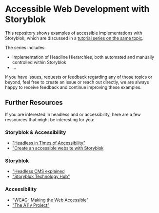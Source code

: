 # Accessible Web Development with Storyblok

This repository shows examples of accessible implementations with Storyblok, which are discussed in a [tutorial series on the same topic](https://www.storyblok.com/tp/accessible-web-development-with-storyblok).

The series includes:

- Implementation of Headline Hierarchies, both automated and manually controlled within Storyblok
- ...

If you have issues, requests or feedback regarding any of those topics or beyond, feel free to create an issue or reach out directly, we are always happy to receive feedback and continue improving these examples.

## Further Resources

If you are interested in headless and or accessibility, here are a few ressources that might be interesting for you:

### Storyblok & Accessibility

- ["Headless in Times of Accessibility"](https://www.smashingmagazine.com/2022/09/accessibility-times-headless/)
- ["Create an accessible website with Storyblok](https://www.storyblok.com/tp/create-an-accessible-website-with-storyblok)

### Storyblok

- ["Headless CMS explained](https://www.storyblok.com/tp/headless-cms-explained)
- ["Storyblok Technology Hub"](https://www.storyblok.com/technologies)

### Accessibility

- ["WCAG- Making the Web Accessible"](https://www.w3.org/WAI/)
- ["The A11y Project"](https://www.a11yproject.com/)
